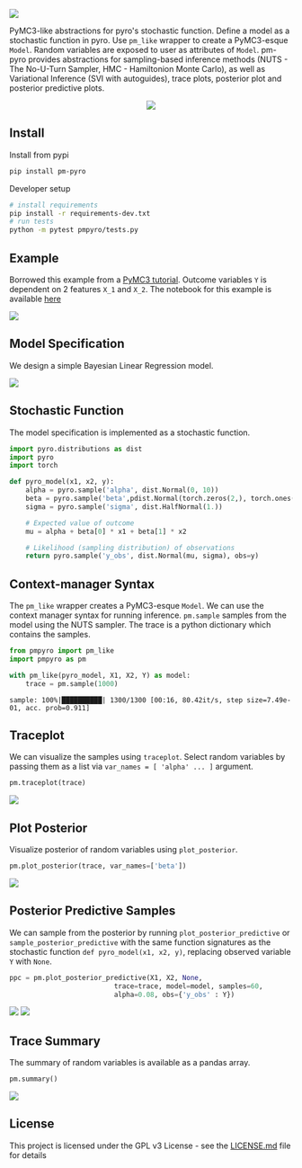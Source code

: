 ![](images/logo-medium.png)

PyMC3-like abstractions for pyro's stochastic function.
Define a model as a stochastic function in pyro.
Use `pm_like` wrapper to create a PyMC3-esque `Model`.
Random variables are exposed to user as attributes of `Model`.
pm-pyro provides abstractions for sampling-based inference methods (NUTS - The No-U-Turn Sampler, HMC - Hamiltonion Monte Carlo), as well as Variational Inference (SVI with autoguides), trace plots, posterior plot and posterior predictive plots.

<p align="center">
  <img src="images/pmpyro-demo.gif">
</p>

## Install

Install from pypi

```bash
pip install pm-pyro
```

Developer setup
```bash
# install requirements
pip install -r requirements-dev.txt
# run tests
python -m pytest pmpyro/tests.py
```

## Example

Borrowed this example from a [PyMC3 tutorial](https://docs.pymc.io/notebooks/getting_started.html). Outcome variables `Y` is dependent on 2 features `X_1` and `X_2`. The notebook for this example is available [here](notebooks/motivating-example.ipynb)

![](images/plot_data.png)


## Model Specification

We design a simple Bayesian Linear Regression model.

![](images/stfn.png)

## Stochastic Function

The model specification is implemented as a stochastic function.


```python
import pyro.distributions as dist
import pyro
import torch

def pyro_model(x1, x2, y):
    alpha = pyro.sample('alpha', dist.Normal(0, 10))
    beta = pyro.sample('beta',pdist.Normal(torch.zeros(2,), torch.ones(2,) * 10.))
    sigma = pyro.sample('sigma', dist.HalfNormal(1.))

    # Expected value of outcome
    mu = alpha + beta[0] * x1 + beta[1] * x2

    # Likelihood (sampling distribution) of observations
    return pyro.sample('y_obs', dist.Normal(mu, sigma), obs=y)
```

## Context-manager Syntax

The `pm_like` wrapper creates a PyMC3-esque `Model`. 
We can use the context manager syntax for running inference.
`pm.sample` samples from the model using the NUTS sampler.
The trace is a python dictionary which contains the samples.

```python
from pmpyro import pm_like
import pmpyro as pm

with pm_like(pyro_model, X1, X2, Y) as model:
    trace = pm.sample(1000)
```

```
sample: 100%|██████████| 1300/1300 [00:16, 80.42it/s, step size=7.49e-01, acc. prob=0.911] 
```

## Traceplot

We can visualize the samples using `traceplot`.
Select random variables by passing them as a list via `var_names = [ 'alpha' ... ]` argument.

```python
pm.traceplot(trace)
```

![](images/traceplot.png)

## Plot Posterior

Visualize posterior of random variables using `plot_posterior`.

```python
pm.plot_posterior(trace, var_names=['beta'])
```

![](images/posterior_plot.png)

## Posterior Predictive Samples

We can sample from the posterior by running `plot_posterior_predictive` or `sample_posterior_predictive` with the same
function signatures as the stochastic function `def pyro_model(x1, x2, y)`, replacing observed variable `Y` with `None`. 

```python
ppc = pm.plot_posterior_predictive(X1, X2, None,
                          trace=trace, model=model, samples=60,
                          alpha=0.08, obs={'y_obs' : Y})
```

![](images/ppc1.png)
![](images/ppc2.png)


## Trace Summary

The summary of random variables is available as a pandas array.

```python
pm.summary()
```

![](images/trace_summary.png)


## License

This project is licensed under the GPL v3 License - see the [LICENSE.md](LICENSE.md) file for details
